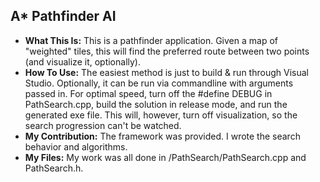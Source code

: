 ## A* Pathfinder AI

* **What This Is:** This is a pathfinder application. Given a map of "weighted" tiles, this will find the preferred route between two points (and visualize it, optionally).
* **How To Use:** The easiest method is just to build & run through Visual Studio. Optionally, it can be run via commandline with arguments passed in. For optimal speed, turn off the #define DEBUG in PathSearch.cpp, build the solution in release mode, and run the generated exe file. This will, however, turn off visualization, so the search progression can't be watched.
* **My Contribution:** The framework was provided. I wrote the search behavior and algorithms.
* **My Files:** My work was all done in /PathSearch/PathSearch.cpp and PathSearch.h.
